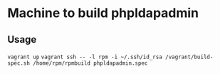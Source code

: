 Machine to build phpldapadmin
========


Usage
-------
`vagrant up`
`vagrant ssh -- -l rpm -i ~/.ssh/id_rsa /vagrant/build-spec.sh /home/rpm/rpmbuild phpldapadmin.spec`
